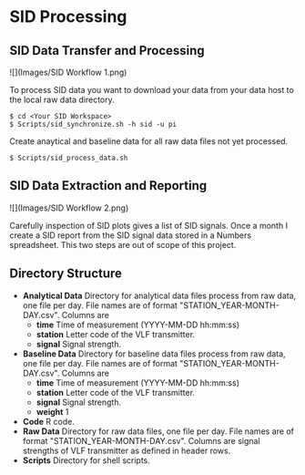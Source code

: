 # SID Processing

## SID Data Transfer and Processing

![](Images/SID Workflow 1.png)

To process SID data you want to download your data from your data host to the local raw data directory.

    $ cd <Your SID Workspace>
    $ Scripts/sid_synchronize.sh -h sid -u pi
 
Create anaytical and baseline data for all raw data files not yet processed.

    $ Scripts/sid_process_data.sh
    
## SID Data Extraction and Reporting

![](Images/SID Workflow 2.png)

Carefully inspection of SID plots gives a list of SID signals. Once a month I create a SID report from the SID signal data stored in a Numbers spreadsheet. This two steps are out of scope of this project.

## Directory Structure

- **Analytical Data** Directory for analytical data files process from raw data, one file per day. File names are of format "STATION_YEAR-MONTH-DAY.csv". Columns are
    + **time** Time of measurement (YYYY-MM-DD hh:mm:ss)
    + **station** Letter code of the VLF transmitter.
    + **signal** Signal strength.
- **Baseline Data** Directory for baseline data files process from raw data, one file per day. File names are of format "STATION_YEAR-MONTH-DAY.csv". Columns are
    + **time** Time of measurement (YYYY-MM-DD hh:mm:ss)
    + **station** Letter code of the VLF transmitter.
    + **signal** Signal strength.
    + **weight** 1
- **Code** R code.
- **Raw Data**  Directory for raw data files, one file per day. File names are of format "STATION_YEAR-MONTH-DAY.csv". Columns are signal strengths of VLF transmitter as defined in header rows.
- **Scripts** Directory for shell scripts.